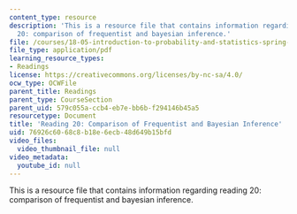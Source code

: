 ```yaml
---
content_type: resource
description: 'This is a resource file that contains information regarding reading
  20: comparison of frequentist and bayesian inference.'
file: /courses/18-05-introduction-to-probability-and-statistics-spring-2014/76926c6068c8b18e6ecb48d649b15bfd_MIT18_05S14_Reading20.pdf
file_type: application/pdf
learning_resource_types:
- Readings
license: https://creativecommons.org/licenses/by-nc-sa/4.0/
ocw_type: OCWFile
parent_title: Readings
parent_type: CourseSection
parent_uid: 579c055a-ccb4-eb7e-bb6b-f294146b45a5
resourcetype: Document
title: 'Reading 20: Comparison of Frequentist and Bayesian Inference'
uid: 76926c60-68c8-b18e-6ecb-48d649b15bfd
video_files:
  video_thumbnail_file: null
video_metadata:
  youtube_id: null
---
```

This is a resource file that contains information regarding reading 20: comparison of frequentist and bayesian inference.